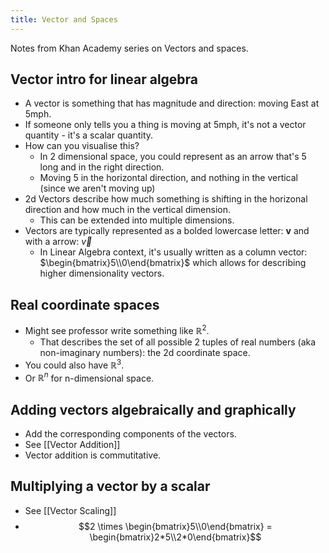 ```yaml
---
title: Vector and Spaces
---
```


Notes from Khan Academy series on Vectors and spaces.

## Vector intro for linear algebra

* A vector is something that has magnitude and direction: moving East at 5mph.
* If someone only tells you a thing is moving at 5mph, it's not a vector quantity - it's a scalar quantity.
* How can you visualise this?
    * In 2 dimensional space, you could represent as an arrow that's 5 long and in the right direction.
    * Moving 5 in the horizontal direction, and nothing in the vertical (since we aren't moving up)
* 2d Vectors describe how much something is shifting in the horizonal direction and how much in the vertical dimension.
    * This can be extended into multiple dimensions.
* Vectors are typically represented as a bolded lowercase letter: $\mathbf{v}$ and with a arrow: $\vec{v}$
    * In Linear Algebra context, it's usually written as a column vector: $\begin{bmatrix}5\\0\end{bmatrix}$ which allows for describing higher dimensionality vectors.

## Real coordinate spaces

* Might see professor write something like $\mathbb{R}^2$.
    * That describes the set of all possible 2 tuples of real numbers (aka non-imaginary numbers): the 2d coordinate space.
* You could also have $\mathbb{R}^3$.
* Or $\mathbb{R}^n$ for n-dimensional space.

## Adding vectors algebraically and graphically

* Add the corresponding components of the vectors.
* See [[Vector Addition]]
* Vector addition is commutitative.

## Multiplying a vector by a scalar

* See [[Vector Scaling]]
* $$2 \times \begin{bmatrix}5\\0\end{bmatrix} = \begin{bmatrix}2*5\\2*0\end{bmatrix}$$